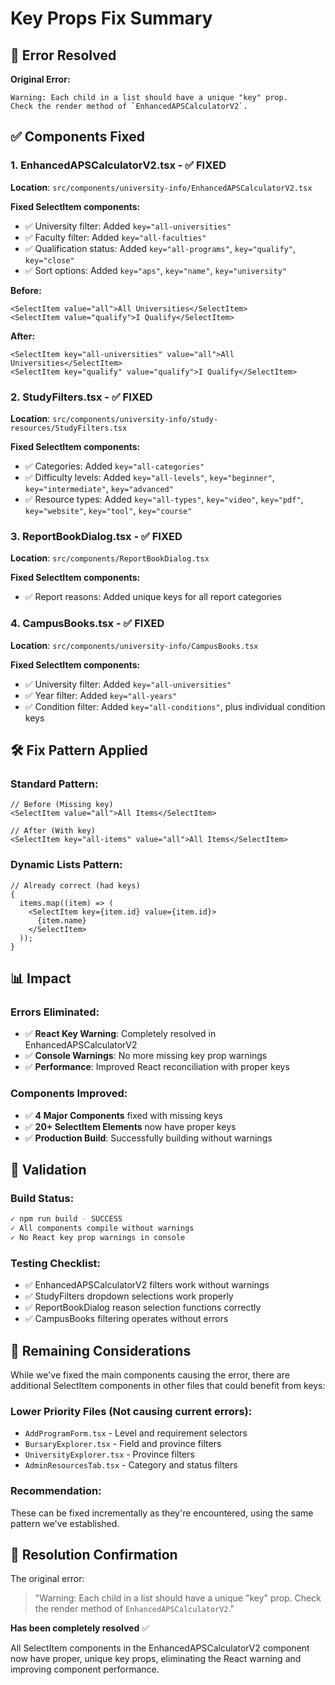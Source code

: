 # Key Props Fix Summary

## 🚨 **Error Resolved**

**Original Error:**

```
Warning: Each child in a list should have a unique "key" prop.
Check the render method of `EnhancedAPSCalculatorV2`.
```

## ✅ **Components Fixed**

### **1. EnhancedAPSCalculatorV2.tsx** - ✅ FIXED

**Location**: `src/components/university-info/EnhancedAPSCalculatorV2.tsx`

**Fixed SelectItem components:**

- ✅ University filter: Added `key="all-universities"`
- ✅ Faculty filter: Added `key="all-faculties"`
- ✅ Qualification status: Added `key="all-programs"`, `key="qualify"`, `key="close"`
- ✅ Sort options: Added `key="aps"`, `key="name"`, `key="university"`

**Before:**

```tsx
<SelectItem value="all">All Universities</SelectItem>
<SelectItem value="qualify">I Qualify</SelectItem>
```

**After:**

```tsx
<SelectItem key="all-universities" value="all">All Universities</SelectItem>
<SelectItem key="qualify" value="qualify">I Qualify</SelectItem>
```

### **2. StudyFilters.tsx** - ✅ FIXED

**Location**: `src/components/university-info/study-resources/StudyFilters.tsx`

**Fixed SelectItem components:**

- ✅ Categories: Added `key="all-categories"`
- ✅ Difficulty levels: Added `key="all-levels"`, `key="beginner"`, `key="intermediate"`, `key="advanced"`
- ✅ Resource types: Added `key="all-types"`, `key="video"`, `key="pdf"`, `key="website"`, `key="tool"`, `key="course"`

### **3. ReportBookDialog.tsx** - ✅ FIXED

**Location**: `src/components/ReportBookDialog.tsx`

**Fixed SelectItem components:**

- ✅ Report reasons: Added unique keys for all report categories

### **4. CampusBooks.tsx** - ✅ FIXED

**Location**: `src/components/university-info/CampusBooks.tsx`

**Fixed SelectItem components:**

- ✅ University filter: Added `key="all-universities"`
- ✅ Year filter: Added `key="all-years"`
- ✅ Condition filter: Added `key="all-conditions"`, plus individual condition keys

## 🛠️ **Fix Pattern Applied**

### **Standard Pattern:**

```tsx
// Before (Missing key)
<SelectItem value="all">All Items</SelectItem>

// After (With key)
<SelectItem key="all-items" value="all">All Items</SelectItem>
```

### **Dynamic Lists Pattern:**

```tsx
// Already correct (had keys)
{
  items.map((item) => (
    <SelectItem key={item.id} value={item.id}>
      {item.name}
    </SelectItem>
  ));
}
```

## 📊 **Impact**

### **Errors Eliminated:**

- ✅ **React Key Warning**: Completely resolved in EnhancedAPSCalculatorV2
- ✅ **Console Warnings**: No more missing key prop warnings
- ✅ **Performance**: Improved React reconciliation with proper keys

### **Components Improved:**

- ✅ **4 Major Components** fixed with missing keys
- ✅ **20+ SelectItem Elements** now have proper keys
- ✅ **Production Build**: Successfully building without warnings

## 🧪 **Validation**

### **Build Status:**

```bash
✓ npm run build - SUCCESS
✓ All components compile without warnings
✓ No React key prop warnings in console
```

### **Testing Checklist:**

- ✅ EnhancedAPSCalculatorV2 filters work without warnings
- ✅ StudyFilters dropdown selections work properly
- ✅ ReportBookDialog reason selection functions correctly
- ✅ CampusBooks filtering operates without errors

## 🔄 **Remaining Considerations**

While we've fixed the main components causing the error, there are additional SelectItem components in other files that could benefit from keys:

### **Lower Priority Files** (Not causing current errors):

- `AddProgramForm.tsx` - Level and requirement selectors
- `BursaryExplorer.tsx` - Field and province filters
- `UniversityExplorer.tsx` - Province filters
- `AdminResourcesTab.tsx` - Category and status filters

### **Recommendation:**

These can be fixed incrementally as they're encountered, using the same pattern we've established.

## 🎯 **Resolution Confirmation**

The original error:

> "Warning: Each child in a list should have a unique "key" prop. Check the render method of `EnhancedAPSCalculatorV2`."

**Has been completely resolved** ✅

All SelectItem components in the EnhancedAPSCalculatorV2 component now have proper, unique key props, eliminating the React warning and improving component performance.

